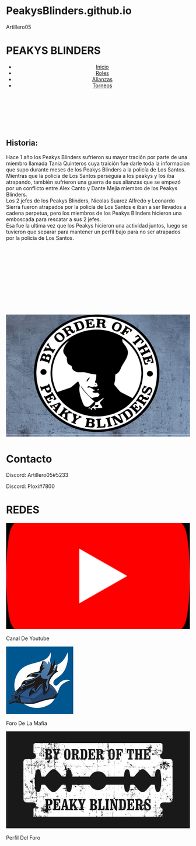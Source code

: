 # PeakysBlinders.github.io
Artillero05
<!DOCTYPE html>
<html>
<head>
	<title>PeakysBlinders</title>
  <meta charset="utf-8">
  <meta name="keywords" content="PeakyBlinders">
  <meta name="description" content="Mafia De Proyecto Mila que busca marcar su nombre y dominar la ciudad de Los Santos">
  <meta name="author" content="Nicolas Suarez">
  <meta name="robots" content="noindex">
  <link rel="icon" href="Peakys.ico">
  <link rel="stylesheet" type="text/css" href="estilo.css">
  <link rel="stylesheet" type="text/css" href="normalize.css">
  <link rel="preconnect" href="https://fonts.googleapis.com">
<link rel="preconnect" href="https://fonts.gstatic.com" crossorigin>
<link href="https://fonts.googleapis.com/css2?family=Bebas+Neue&display=swap" rel="stylesheet">
<meta name="viewport" content="width=device-width, initial-scale=1.0">
<script src="https://kit.fontawesome.com/f7674adb4d.js" crossorigin="anonymous"></script>
</head>
<body>
  <div class="identidad">
  <h1 class="identidad__h1">PEAKYS BLINDERS </h1>
  </div>
  <header>
    <nav class="menu"> 
  		<ul class="menu__ul">
  		<li class="menu__li"><i class="fas fa-house"></i><a href="Inicio.html">Inicio</a></li>
  		<li class="menu__li"><i class="fas fa-book"></i><a href="Roles.html">Roles</a></li>
  		<li class="menu__li"><i class="fas fa-people-group"></i><a href="Alianzas.html">Alianzas</a></li>
  		<li class="menu__li"><i class="fas fa-trophy"></i><a href="Torneos.html">Torneos</a></li>	
  		</ul>
  	</nav>
  </header>
  <article class="Historia">
    <section>
      <br>
      <br>
      <br>
      <div>
        <h2><b>Historia:</b></h2>
                  <p>Hace 1 año los Peakys Blinders sufrieron su mayor tración por parte de una miembro llamada Tania Quinteros
cuya traición fue darle toda la informacion que supo durante meses de los Peakys Blinders a la policía de Los Santos.<br> 
Mientras que la policía de Los Santos perseguía a los peakys y los iba atrapando, también sufrieron una guerra de sus 
alianzas que se empezó por un conflicto entre Alex Canto  y Dante Mejia miembro de los Peakys Blinders.<br>
Los 2 jefes de los Peakys Blinders, Nicolas Suarez Alfredo y Leonardo Sierra fueron atrapados por la policía de Los Santos e iban a ser 
llevados a cadena perpetua, pero los miembros de los Peakys Blinders hicieron una emboscada para rescatar a sus 2 jefes.<br>Esa fue la ultima vez que los Peakys hicieron una actividad juntos, luego se tuvieron que separar para mantener un perfil 
bajo para no ser atrapados por la policía de Los Santos.</p>
</div>
</section>
</article>
<br>
<br>
<br>
<br>
<br>
<br>
<br>
<br>
<br>
<br>
<br>
 <footer>
  <div class="logo"><img src="Peakys.png"></div>
   <div class="contenedor">
     <div class="col1">
       <h1>Contacto</h1>
       <p>Discord: Artillero05#5233</p>
       <p>Discord: Ploxi#7800</p>
     </div>
     <div class="col2">
      <h1>REDES</h1>
       <div class="yt"><a href="https://www.youtube.com/channel/UCb9Dk36VjeORTgvkVD11aMQ" target="__BLANK"><img src="yt.png"></a><p>Canal De Youtube</p></div>
       <div class="ig"><a href="https://foros.proyectomila.net/showthread.php?tid=63507&highlight=Peakys+Blinders" target="__BLANK"><img src="proyectomila.png"></a><p>Foro De La Mafia</p></div>
       <div class="fb"><a href="https://foros.proyectomila.net/member.php?action=profile&uid=13744" target="__BLANK"><img src="pk.png"></a><p>Perfil Del Foro</p></div>
     </div>
     <div class="col3">
       <h1></h1>
     </div>
   </div>
   <div class="final">
   </div>
 </footer>
</body>
</html>

